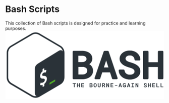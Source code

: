 # Bash Scripts

This collection of Bash scripts is designed for practice and learning purposes. 
![](bash.png)
